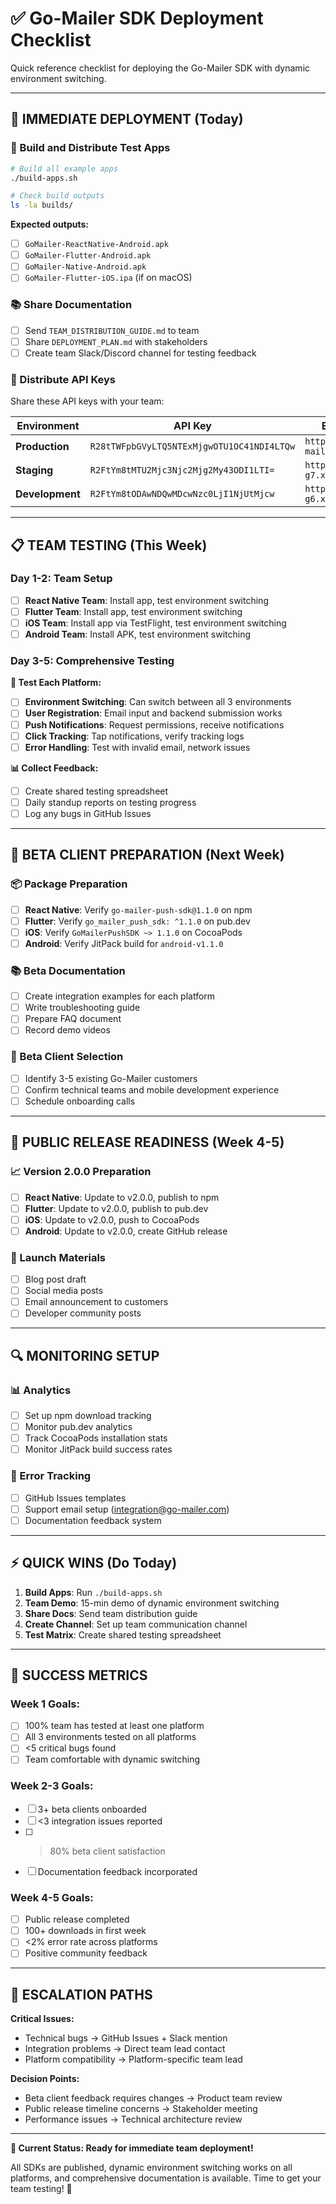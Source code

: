 # ✅ Go-Mailer SDK Deployment Checklist

Quick reference checklist for deploying the Go-Mailer SDK with dynamic environment switching.

---

## 🚀 **IMMEDIATE DEPLOYMENT (Today)**

### **📱 Build and Distribute Test Apps**
```bash
# Build all example apps
./build-apps.sh

# Check build outputs
ls -la builds/
```

**Expected outputs:**
- [ ] `GoMailer-ReactNative-Android.apk`
- [ ] `GoMailer-Flutter-Android.apk` 
- [ ] `GoMailer-Native-Android.apk`
- [ ] `GoMailer-Flutter-iOS.ipa` (if on macOS)

### **📚 Share Documentation**
- [ ] Send `TEAM_DISTRIBUTION_GUIDE.md` to team
- [ ] Share `DEPLOYMENT_PLAN.md` with stakeholders
- [ ] Create team Slack/Discord channel for testing feedback

### **🔑 Distribute API Keys**
Share these API keys with your team:

| Environment | API Key | Endpoint |
|-------------|---------|----------|
| **Production** | `R28tTWFpbGVyLTQ5NTExMjgwOTU1OC41NDI4LTQw` | `https://api.go-mailer.com/v1` |
| **Staging** | `R2FtYm8tMTU2Mjc3Njc2Mjg2My43ODI1LTI=` | `https://api.gm-g7.xyz/v1` |
| **Development** | `R2FtYm8tODAwNDQwMDcwNzc0LjI1NjUtMjcw` | `https://api.gm-g6.xyz/v1` |

---

## 📋 **TEAM TESTING (This Week)**

### **Day 1-2: Team Setup**
- [ ] **React Native Team**: Install app, test environment switching
- [ ] **Flutter Team**: Install app, test environment switching  
- [ ] **iOS Team**: Install app via TestFlight, test environment switching
- [ ] **Android Team**: Install APK, test environment switching

### **Day 3-5: Comprehensive Testing**

**🧪 Test Each Platform:**
- [ ] **Environment Switching**: Can switch between all 3 environments
- [ ] **User Registration**: Email input and backend submission works
- [ ] **Push Notifications**: Request permissions, receive notifications
- [ ] **Click Tracking**: Tap notifications, verify tracking logs
- [ ] **Error Handling**: Test with invalid email, network issues

**📊 Collect Feedback:**
- [ ] Create shared testing spreadsheet
- [ ] Daily standup reports on testing progress
- [ ] Log any bugs in GitHub Issues

---

## 🎯 **BETA CLIENT PREPARATION (Next Week)**

### **📦 Package Preparation**
- [ ] **React Native**: Verify `go-mailer-push-sdk@1.1.0` on npm
- [ ] **Flutter**: Verify `go_mailer_push_sdk: ^1.1.0` on pub.dev
- [ ] **iOS**: Verify `GoMailerPushSDK ~> 1.1.0` on CocoaPods
- [ ] **Android**: Verify JitPack build for `android-v1.1.0`

### **📚 Beta Documentation**
- [ ] Create integration examples for each platform
- [ ] Write troubleshooting guide
- [ ] Prepare FAQ document
- [ ] Record demo videos

### **👥 Beta Client Selection**
- [ ] Identify 3-5 existing Go-Mailer customers
- [ ] Confirm technical teams and mobile development experience
- [ ] Schedule onboarding calls

---

## 🚀 **PUBLIC RELEASE READINESS (Week 4-5)**

### **📈 Version 2.0.0 Preparation**
- [ ] **React Native**: Update to v2.0.0, publish to npm
- [ ] **Flutter**: Update to v2.0.0, publish to pub.dev
- [ ] **iOS**: Update to v2.0.0, push to CocoaPods
- [ ] **Android**: Update to v2.0.0, create GitHub release

### **📢 Launch Materials**
- [ ] Blog post draft
- [ ] Social media posts
- [ ] Email announcement to customers
- [ ] Developer community posts

---

## 🔍 **MONITORING SETUP**

### **📊 Analytics**
- [ ] Set up npm download tracking
- [ ] Monitor pub.dev analytics
- [ ] Track CocoaPods installation stats
- [ ] Monitor JitPack build success rates

### **🐛 Error Tracking**
- [ ] GitHub Issues templates
- [ ] Support email setup (integration@go-mailer.com)
- [ ] Documentation feedback system

---

## ⚡ **QUICK WINS (Do Today)**

1. **Build Apps**: Run `./build-apps.sh`
2. **Team Demo**: 15-min demo of dynamic environment switching
3. **Share Docs**: Send team distribution guide
4. **Create Channel**: Set up team communication channel
5. **Test Matrix**: Create shared testing spreadsheet

---

## 🎉 **SUCCESS METRICS**

### **Week 1 Goals:**
- [ ] 100% team has tested at least one platform
- [ ] All 3 environments tested on all platforms
- [ ] <5 critical bugs found
- [ ] Team comfortable with dynamic switching

### **Week 2-3 Goals:**
- [ ] 3+ beta clients onboarded
- [ ] <3 integration issues reported
- [ ] >80% beta client satisfaction
- [ ] Documentation feedback incorporated

### **Week 4-5 Goals:**
- [ ] Public release completed
- [ ] 100+ downloads in first week
- [ ] <2% error rate across platforms
- [ ] Positive community feedback

---

## 🚨 **ESCALATION PATHS**

**Critical Issues:**
- Technical bugs → GitHub Issues + Slack mention
- Integration problems → Direct team lead contact
- Platform compatibility → Platform-specific team lead

**Decision Points:**
- Beta client feedback requires changes → Product team review
- Public release timeline concerns → Stakeholder meeting
- Performance issues → Technical architecture review

---

**🎯 Current Status: Ready for immediate team deployment!**

All SDKs are published, dynamic environment switching works on all platforms, and comprehensive documentation is available. Time to get your team testing! 🚀
